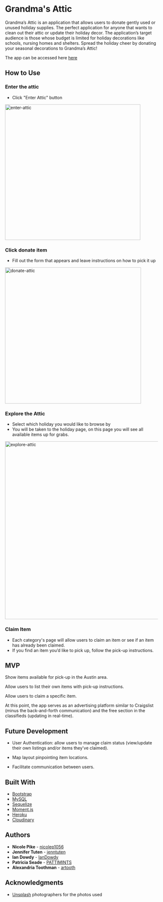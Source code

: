 # Grandma's Attic

Grandma’s Attic is an application that allows users to donate gently used or unused holiday supplies. The perfect application for anyone that wants to clean out their attic or update their holiday decor. The application’s target audience is those whose budget is limited for holiday decorations like schools, nursing homes and shelters. Spread the holiday cheer by donating your seasonal decorations to Grandma’s Attic!

The app can be accessed here [here](https://grandmasattic.herokuapp.com/) 

## How to Use

### Enter the attic 
* Click "Enter Attic" button

<img width="446" alt="enter-attic" src="https://user-images.githubusercontent.com/40549632/49323175-1ca00900-f4dd-11e8-8be1-2090fa0dd2fd.PNG">

### Click donate item 
* Fill out the form that appears and leave instructions on how to pick it up 


<img width="448" alt="donate-attic" src="https://user-images.githubusercontent.com/40549632/49323238-1bbba700-f4de-11e8-875a-45b192cc5471.PNG">



### Explore the Attic

* Select which holiday you would like to browse by 
* You will be taken to the holiday page, on this page you will see all available items up for grabs.

<img width="585" alt="explore-attic" src="https://user-images.githubusercontent.com/40549632/49323348-7570a100-f4df-11e8-9638-be65111f4be4.PNG">

### Claim Item 
* Each category's page will allow users to claim an item or see if an item has already been claimed.
* If you find an item you’d like to pick up, follow the pick-up instructions.

## MVP

Show items available for pick-up in the Austin area.

Allow users to list their own items with pick-up instructions.

Allow users to claim a specific item.

At this point, the app serves as an advertising platform similar to Craigslist (minus the back-and-forth communication) and the free section in the classifieds (updating in real-time). 

## Future Development

* User Authentication: allow users to manage claim status (view/update their own listings and/or items they've claimed).

* Map layout pinpointing item locations.

* Facilitate communication between users.

## Built With

* [Bootstrap](https://getbootstrap.com/)
* [MySQL](https://www.mysql.com/)
* [Sequelize](http://docs.sequelizejs.com/)
* [Moment.js](https://momentjs.com/)
* [Heroku](https://www.heroku.com/)
* [Cloudinary](https://cloudinary.com/)

## Authors

* **Nicole Pike** - [nicolep1056](https://github.com/nicolep1056)
* **Jennifer Tuten** -  [jenntuten](https://github.com/jenntuten)
* **Ian Dowdy** - [IanDowdy](https://github.com/IanDowdy)
* **Patricia Seade** - [PATTIMINTS](https://github.com/PATTIMINTS)
* **Alexandria Toothman** - [artooth](https://github.com/artooth)

## Acknowledgments 

* [Unsplash](https://unsplash.com/) photographers for the photos used
